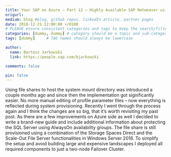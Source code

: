 ```yaml
---
title: Your SAP on Azure – Part 12 – Highly Available SAP Netweaver using Storage Spaces Direct and SQL AlwaysOn
origurl: 
medium: blog #blog, github repos, linkedIn article, partner pages
date: 2018-12-21 12:00:00 +/0100
# PLEASE ensure consistent categories and tags to keep the search/filtering meaningful!
categories: [dummy, dummy] # category should be a topic and sub-category primary product
tags: [dummy]     # TAG names should always be lowercase

author:
  name: Bartosz Jarkowski
  link: https://people.sap.com/bjarkowski

comments: false

pin: false
---
```

Using file shares to host the system mount directory was introduced a couple months ago and since then the implementation got significantly easier. No more manual editing of profile parameter files – now everything is reflected during system provisioning. Recently I went through the process again and I think the changes are so big, that it’s worth revisiting my past post. As there are a few improvements on Azure side as well I decided to write a brand-new guide and include additional information about protecting the SQL Server using AlwaysOn availability groups. The file share is still provisioned using a combination of the Storage Spaces Direct and the Scale-Out File Server functionalities in Windows Server 2016. To simplify the setup and avoid building large and expensive landscapes I deployed all required components to just a two-node Failover Cluster.
